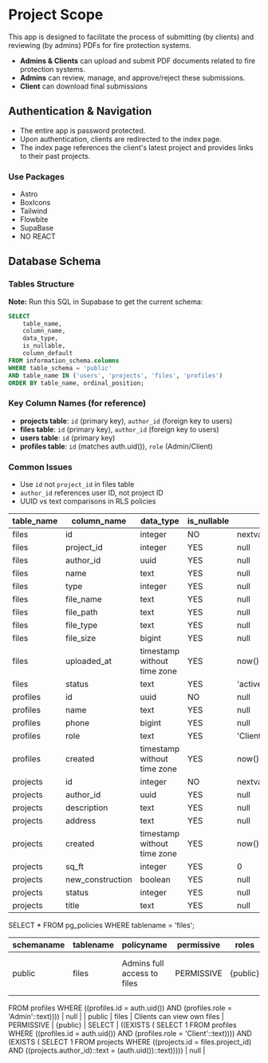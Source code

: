 # Project Scope

This app is designed to facilitate the process of submitting (by clients) and reviewing (by admins) PDFs for fire protection systems.

- **Admins & Clients** can upload and submit PDF documents related to fire protection systems.
- **Admins** can review, manage, and approve/reject these submissions.
- **Client** can download final submissions

## Authentication & Navigation

- The entire app is password protected.
- Upon authentication, clients are redirected to the index page.
- The index page references the client's latest project and provides links to their past projects.

### Use Packages

- Astro
- BoxIcons
- Tailwind
- Flowbite
- SupaBase
- NO REACT

## Database Schema

### Tables Structure

**Note:** Run this SQL in Supabase to get the current schema:

```sql
SELECT
    table_name,
    column_name,
    data_type,
    is_nullable,
    column_default
FROM information_schema.columns
WHERE table_schema = 'public'
AND table_name IN ('users', 'projects', 'files', 'profiles')
ORDER BY table_name, ordinal_position;
```

### Key Column Names (for reference)

- **projects table**: `id` (primary key), `author_id` (foreign key to users)
- **files table**: `id` (primary key), `author_id` (foreign key to users)
- **users table**: `id` (primary key)
- **profiles table**: `id` (matches auth.uid()), `role` (Admin/Client)

### Common Issues

- Use `id` not `project_id` in files table
- `author_id` references user ID, not project ID
- UUID vs text comparisons in RLS policies

| table_name | column_name      | data_type                   | is_nullable | column_default                       |
| ---------- | ---------------- | --------------------------- | ----------- | ------------------------------------ |
| files      | id               | integer                     | NO          | nextval('files_id_seq'::regclass)    |
| files      | project_id       | integer                     | YES         | null                                 |
| files      | author_id        | uuid                        | YES         | null                                 |
| files      | name             | text                        | YES         | null                                 |
| files      | type             | integer                     | YES         | null                                 |
| files      | file_name        | text                        | YES         | null                                 |
| files      | file_path        | text                        | YES         | null                                 |
| files      | file_type        | text                        | YES         | null                                 |
| files      | file_size        | bigint                      | YES         | null                                 |
| files      | uploaded_at      | timestamp without time zone | YES         | now()                                |
| files      | status           | text                        | YES         | 'active'::text                       |
| profiles   | id               | uuid                        | NO          | null                                 |
| profiles   | name             | text                        | YES         | null                                 |
| profiles   | phone            | bigint                      | YES         | null                                 |
| profiles   | role             | text                        | YES         | 'Client'::text                       |
| profiles   | created          | timestamp without time zone | YES         | now()                                |
| projects   | id               | integer                     | NO          | nextval('projects_id_seq'::regclass) |
| projects   | author_id        | uuid                        | YES         | null                                 |
| projects   | description      | text                        | YES         | null                                 |
| projects   | address          | text                        | YES         | null                                 |
| projects   | created          | timestamp without time zone | YES         | now()                                |
| projects   | sq_ft            | integer                     | YES         | 0                                    |
| projects   | new_construction | boolean                     | YES         | null                                 |
| projects   | status           | integer                     | YES         | null                                 |
| projects   | title            | text                        | YES         | null                                 |

SELECT \* FROM pg_policies WHERE tablename = 'files';

| schemaname | tablename | policyname                  | permissive | roles    | cmd | qual               | with_check |
| ---------- | --------- | --------------------------- | ---------- | -------- | --- | ------------------ | ---------- |
| public     | files     | Admins full access to files | PERMISSIVE | {public} | ALL | (EXISTS ( SELECT 1 |

FROM profiles
WHERE ((profiles.id = auth.uid()) AND (profiles.role = 'Admin'::text)))) | null |
| public | files | Clients can view own files | PERMISSIVE | {public} | SELECT | ((EXISTS ( SELECT 1
FROM profiles
WHERE ((profiles.id = auth.uid()) AND (profiles.role = 'Client'::text)))) AND (EXISTS ( SELECT 1
FROM projects
WHERE ((projects.id = files.project_id) AND ((projects.author_id)::text = (auth.uid())::text))))) | null |
